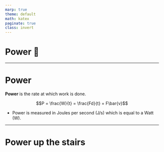```yaml
---
marp: true
theme: default
math: katex
paginate: true
class: invert
---
```


<!--- title ---> 

# <!---fit---> Power 🔋 

---

# Power

**Power** is the rate at which work is done. 

$$P = \frac{W}{t} = \frac{Fd}{t} = F\bar{v}$$

- Power is measured in Joules per second (J/s) which is equal to a Watt (W).

---

# <!---fit---> Power up the stairs

